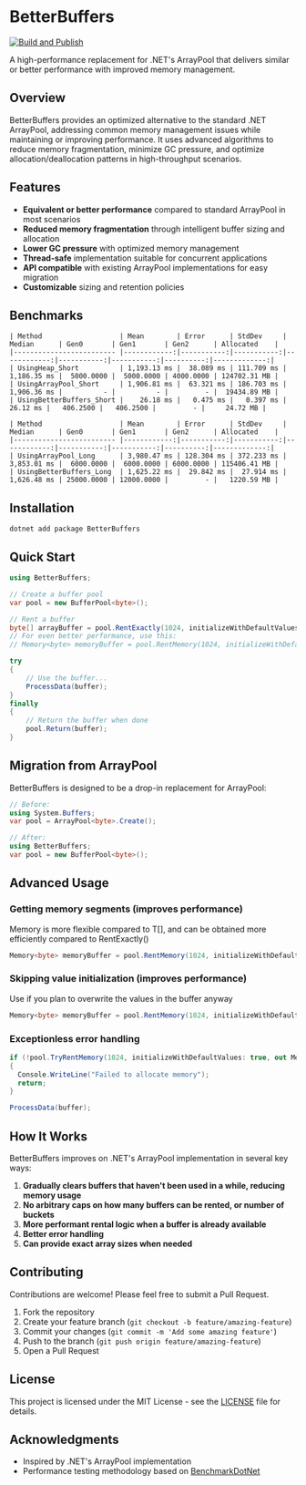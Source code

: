 # BetterBuffers

[![Build and Publish](https://github.com/twoltjer/BetterBuffers/actions/workflows/build.yml/badge.svg)](https://github.com/twoltjer/BetterBuffers/actions/workflows/build.yml)

A high-performance replacement for .NET's ArrayPool that delivers similar or better performance with improved memory management.

## Overview

BetterBuffers provides an optimized alternative to the standard .NET ArrayPool, addressing common memory management issues while maintaining or improving performance. It uses advanced algorithms to reduce memory fragmentation, minimize GC pressure, and optimize allocation/deallocation patterns in high-throughput scenarios.

## Features

- **Equivalent or better performance** compared to standard ArrayPool in most scenarios
- **Reduced memory fragmentation** through intelligent buffer sizing and allocation
- **Lower GC pressure** with optimized memory management
- **Thread-safe** implementation suitable for concurrent applications
- **API compatible** with existing ArrayPool implementations for easy migration
- **Customizable** sizing and retention policies

## Benchmarks

```
| Method                   | Mean        | Error      | StdDev     | Median      | Gen0       | Gen1       | Gen2      | Allocated    |
|------------------------- |------------:|-----------:|-----------:|------------:|-----------:|-----------:|----------:|-------------:|
| UsingHeap_Short          | 1,193.13 ms |  38.089 ms | 111.709 ms | 1,186.35 ms |  5000.0000 |  5000.0000 | 4000.0000 | 124702.31 MB |
| UsingArrayPool_Short     | 1,906.81 ms |  63.321 ms | 186.703 ms | 1,906.36 ms |          - |          - |         - |  19434.89 MB |
| UsingBetterBuffers_Short |    26.18 ms |   0.475 ms |   0.397 ms |    26.12 ms |   406.2500 |   406.2500 |         - |     24.72 MB |

| Method                   | Mean        | Error      | StdDev     | Median      | Gen0       | Gen1       | Gen2      | Allocated    |
|------------------------- |------------:|-----------:|-----------:|------------:|-----------:|-----------:|----------:|-------------:|
| UsingArrayPool_Long      | 3,980.47 ms | 128.304 ms | 372.233 ms | 3,853.01 ms |  6000.0000 |  6000.0000 | 6000.0000 | 115406.41 MB |
| UsingBetterBuffers_Long  | 1,625.22 ms |  29.842 ms |  27.914 ms | 1,626.48 ms | 25000.0000 | 12000.0000 |         - |   1220.59 MB |
```

## Installation

```
dotnet add package BetterBuffers
```

## Quick Start

```csharp
using BetterBuffers;

// Create a buffer pool
var pool = new BufferPool<byte>();

// Rent a buffer
byte[] arrayBuffer = pool.RentExactly(1024, initializeWithDefaultValues: true);
// For even better performance, use this:
// Memory<byte> memoryBuffer = pool.RentMemory(1024, initializeWithDefaultValues: false);

try
{
    // Use the buffer...
    ProcessData(buffer);
}
finally
{
    // Return the buffer when done
    pool.Return(buffer);
}
```

## Migration from ArrayPool

BetterBuffers is designed to be a drop-in replacement for ArrayPool:

```csharp
// Before:
using System.Buffers;
var pool = ArrayPool<byte>.Create();

// After:
using BetterBuffers;
var pool = new BufferPool<byte>();
```

## Advanced Usage

### Getting memory segments (improves performance)

Memory<T> is more flexible compared to T[], and can be obtained more efficiently compared to RentExactly()

```csharp
Memory<byte> memoryBuffer = pool.RentMemory(1024, initializeWithDefaultValues: true);
```

### Skipping value initialization (improves performance)

Use if you plan to overwrite the values in the buffer anyway

```csharp
Memory<byte> memoryBuffer = pool.RentMemory(1024, initializeWithDefaultValues: false);
```

### Exceptionless error handling

```csharp
if (!pool.TryRentMemory(1024, initializeWithDefaultValues: true, out Memory<byte> buffer))
{
  Console.WriteLine("Failed to allocate memory");
  return;
}

ProcessData(buffer);
```


## How It Works

BetterBuffers improves on .NET's ArrayPool implementation in several key ways:

1. **Gradually clears buffers that haven't been used in a while, reducing memory usage**
2. **No arbitrary caps on how many buffers can be rented, or number of buckets**
3. **More performant rental logic when a buffer is already available**
4. **Better error handling**
5. **Can provide exact array sizes when needed**

## Contributing

Contributions are welcome! Please feel free to submit a Pull Request.

1. Fork the repository
2. Create your feature branch (`git checkout -b feature/amazing-feature`)
3. Commit your changes (`git commit -m 'Add some amazing feature'`)
4. Push to the branch (`git push origin feature/amazing-feature`)
5. Open a Pull Request

## License

This project is licensed under the MIT License - see the [LICENSE](LICENSE) file for details.

## Acknowledgments

- Inspired by .NET's ArrayPool implementation
- Performance testing methodology based on [BenchmarkDotNet](https://benchmarkdotnet.org/)
